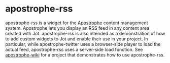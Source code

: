 # apostrophe-rss

apostrophe-rss is a widget for the [Apostrophe](http://github.com/punkave/apostrophe) content management system. Apostrophe lets you display an RSS feed in any content area created with Jot. apostrophe-rss is also intended as a demonstration of how to add custom widgets to Jot and enable their use in your project. In particular, while apostrophe-twitter uses a browser-side player to load the actual feed, apostrophe-rss uses a server-side load function. See [apostrophe-wiki](http://github.com/punkave/apostrophe-wiki) for a project that demonstrates how to use apostrophe-rss.
